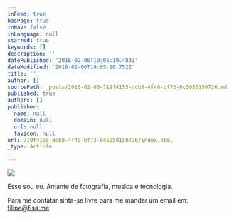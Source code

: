 ```yaml
---
inFeed: true
hasPage: true
inNav: false
inLanguage: null
starred: true
keywords: []
description: ''
datePublished: '2016-02-06T19:05:19.483Z'
dateModified: '2016-02-06T19:05:10.752Z'
title: ''
author: []
sourcePath: _posts/2016-02-06-719f4155-dcb8-4f40-bf73-0c5050150726.md
published: true
authors: []
publisher:
  name: null
  domain: null
  url: null
  favicon: null
url: 719f4155-dcb8-4f40-bf73-0c5050150726/index.html
_type: Article

---
```

![](https://s3-us-west-2.amazonaws.com/the-grid-img/p/e0c6730908ed4c2cc3f9ad20ccc27e0e09775487.png)

Esse sou eu. Amante de fotografia, musica e tecnologia. 

Para me contatar sinta-se livre para me mandar um email em: filipe@fisa.me